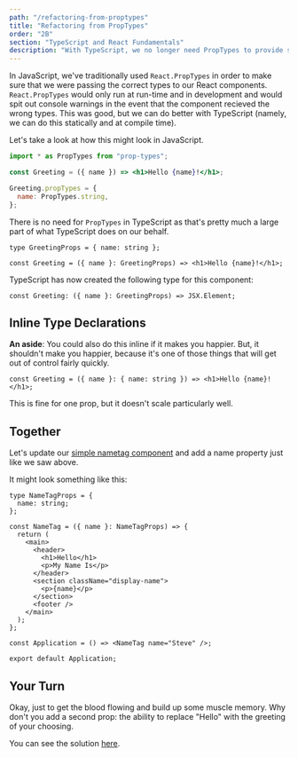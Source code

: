 ```yaml
---
path: "/refactoring-from-proptypes"
title: "Refactoring from PropTypes"
order: "2B"
section: "TypeScript and React Fundamentals"
description: "With TypeScript, we no longer need PropTypes to provide safety in our application."
---
```


In JavaScript, we've traditionally used `React.PropTypes` in order to make sure that we were passing the correct types to our React components. `React.PropTypes` would only run at run-time and in development and would spit out console warnings in the event that the component recieved the wrong types. This was good, but we can do better with TypeScript (namely, we can do this statically and at compile time).

Let's take a look at how this might look in JavaScript.

```jsx
import * as PropTypes from "prop-types";

const Greeting = ({ name }) => <h1>Hello {name}!</h1>;

Greeting.propTypes = {
  name: PropTypes.string,
};
```

There is no need for `PropTypes` in TypeScript as that's pretty much a large part of what TypeScript does on our behalf.

```tsx
type GreetingProps = { name: string };

const Greeting = ({ name }: GreetingProps) => <h1>Hello {name}!</h1>;
```

TypeScript has now created the following type for this component:

```tsx
const Greeting: ({ name }: GreetingProps) => JSX.Element;
```

## Inline Type Declarations

**An aside**: You could also do this inline if it makes you happier. But, it shouldn't make you happier, because it's one of those things that will get out of control fairly quickly.

```tsx
const Greeting = ({ name }: { name: string }) => <h1>Hello {name}!</h1>;
```

This is fine for one prop, but it doesn't scale particularly well.

## Together

Let's update our [simple nametag component][base] and add a name property just like we saw above.

It might look something like this:

```tsx
type NameTagProps = {
  name: string;
};

const NameTag = ({ name }: NameTagProps) => {
  return (
    <main>
      <header>
        <h1>Hello</h1>
        <p>My Name Is</p>
      </header>
      <section className="display-name">
        <p>{name}</p>
      </section>
      <footer />
    </main>
  );
};

const Application = () => <NameTag name="Steve" />;

export default Application;
```

[base]: https://codesandbox.io/s/name-tag-bts5l?file=/src/Application.tsx

## Your Turn

Okay, just to get the blood flowing and build up some muscle memory. Why don't you add a second prop: the ability to replace "Hello" with the greeting of your choosing.

You can see the solution [here][solution].

[solution]: https://codesandbox.io/s/name-tag-solution-slwmk?file=/src/Application.tsx
